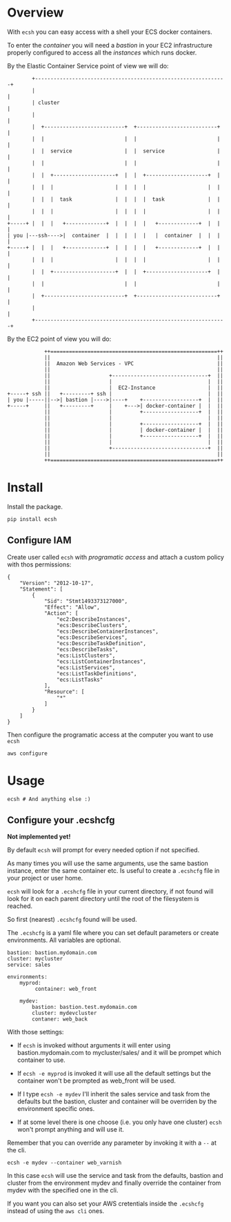 # Overview

With `ecsh` you can easy access with a shell your ECS docker containers.

To enter the _container_ you will need a _bastion_ in your EC2 infrastructure
properly configured to access all the _instances_ which runs docker.

By the Elastic Container Service point of view we will do:

            +--------------------------------------------------------------+
            |                                                              |
            | cluster                                                      |
            |                                                              |
            |  +--------------------------+  +--------------------------+  |
            |  |                          |  |                          |  |
            |  |  service                 |  |  service                 |  |
            |  |                          |  |                          |  |
            |  |  +--------------------+  |  |  +--------------------+  |  |
            |  |  |                    |  |  |  |                    |  |  |
            |  |  |  task              |  |  |  |  task              |  |  |
            |  |  |                    |  |  |  |                    |  |  |
    +-----+ |  |  |   +-------------+  |  |  |  |   +-------------+  |  |  |
    | you |---ssh---->|  container  |  |  |  |  |   |  container  |  |  |  |
    +-----+ |  |  |   +-------------+  |  |  |  |   +-------------+  |  |  |
            |  |  |                    |  |  |  |                    |  |  |
            |  |  +--------------------+  |  |  +--------------------+  |  |
            |  |                          |  |                          |  |
            |  +--------------------------+  +--------------------------+  |
            |                                                              |
            +--------------------------------------------------------------+


By the EC2 point of view you will do:

                ++======================================================++
                ||                                                      ||
                ||  Amazon Web Services - VPC                           ||
                ||                                                      ||
                ||                   +-------------------------------+  ||
                ||                   |                               |  ||
                ||                   |  EC2-Instance                 |  ||
    +-----+ ssh ||   +---------+ ssh |                               |  ||
    | you |-----||-->| bastion |---->|----+    +------------------+  |  ||
    +-----+     ||   +---------+     |    +--->| docker-container |  |  ||
                ||                   |         +------------------+  |  ||
                ||                   |                               |  ||
                ||                   |         +------------------+  |  ||
                ||                   |         | docker-container |  |  ||
                ||                   |         +------------------+  |  ||
                ||                   |                               |  ||
                ||                   +-------------------------------+  ||
                ||                                                      ||
                ++======================================================++


# Install

Install the package.

    pip install ecsh


## Configure IAM

Create user called `ecsh` with _programatic access_ and attach a custom policy
with thos permissions:

    {
        "Version": "2012-10-17",
        "Statement": [
            {
                "Sid": "Stmt1493373127000",
                "Effect": "Allow",
                "Action": [
                    "ec2:DescribeInstances",
                    "ecs:DescribeClusters",
                    "ecs:DescribeContainerInstances",
                    "ecs:DescribeServices",
                    "ecs:DescribeTaskDefinition",
                    "ecs:DescribeTasks",
                    "ecs:ListClusters",
                    "ecs:ListContainerInstances",
                    "ecs:ListServices",
                    "ecs:ListTaskDefinitions",
                    "ecs:ListTasks"
                ],
                "Resource": [
                    "*"
                ]
            }
        ]
    }

Then configure the programatic access at the computer you want to use `ecsh`

    aws configure

# Usage

    ecsh # And anything else :)

## Configure your .ecshcfg

**Not implemented yet!**

By default `ecsh` will prompt for every needed option if not specified.

As many times you will use the same arguments, use the same bastion instance,
enter the same container etc. Is useful to create a `.ecshcfg` file in your project
or user home.

`ecsh` will look for a `.ecshcfg` file in your current directory, if not found will
look for it on each parent directory until the root of the filesystem is reached.

So first (nearest) `.ecshcfg` found will be used.

The `.ecshcfg` is a yaml file where you can set default parameters or create
environments. All variables are optional.

    bastion: bastion.mydomain.com
    cluster: mycluster
    service: sales

    environments:
        myprod:
             container: web_front

        mydev:
            bastion: bastion.test.mydomain.com
            cluster: mydevcluster
            contaner: web_back


With those settings:

* If `ecsh` is invoked without arguments it will enter using
bastion.mydomain.com to mycluster/sales/<last spawned task>
and it will be prompet which container to use.

* If `ecsh -e myprod` is invoked it will use all the default
settings but the container won't be prompted as web_front will be used.

* If I type `ecsh -e mydev` I'll inherit the sales service and task from the
defaults but the bastion, cluster and container will be overriden by the
environment specific ones.

* If at some level there is one choose (i.e. you only have one cluster) `ecsh`
won't prompt anything and will use it.


Remember that you can override any parameter by invoking it with a `--`
at the cli.

    ecsh -e mydev --container web_varnish

In this case `ecsh` will use the service and task from the defaults,
bastion and cluster from the environment mydev and finally override
the container from mydev with the specified one in the cli.

If you want you can also set your AWS cretentials inside the `.ecshcfg` instead
of using the `aws cli` ones.
